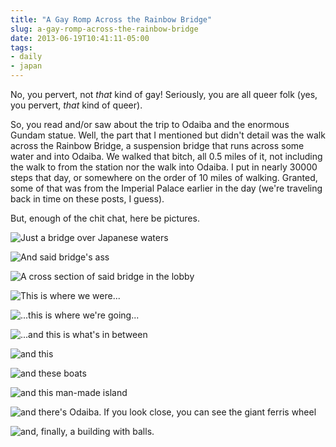 ```yaml
---
title: "A Gay Romp Across the Rainbow Bridge"
slug: a-gay-romp-across-the-rainbow-bridge
date: 2013-06-19T10:41:11-05:00
tags:
- daily
- japan
---
```

No, you pervert, not *that* kind of gay! Seriously, you are all queer folk (yes, you pervert, *that* kind of queer).

So, you read and/or saw about the trip to Odaiba and the enormous Gundam statue. Well, the part that I mentioned but didn't detail was the walk across the Rainbow Bridge, a suspension bridge that runs across some water and into Odaiba. We walked that bitch, all 0.5 miles of it, not including the walk to from the station nor the walk into Odaiba. I put in nearly 30000 steps that day, or somewhere on the order of 10 miles of walking. Granted, some of that was from the Imperial Palace earlier in the day (we're traveling back in time on these posts, I guess).

But, enough of the chit chat, here be pictures.

![](http://i.imgur.com/CfPSAO9.jpg "Just a bridge over Japanese waters")

![](http://i.imgur.com/bW8Fcvah.jpg "And said bridge's ass")

![](http://i.imgur.com/YxiaMz6h.jpg "A cross section of said bridge in the lobby")

![](http://i.imgur.com/nruWlp0h.jpg "This is where we were...")

![](http://i.imgur.com/niWTZOoh.jpg "...this is where we're going...")

![](http://i.imgur.com/OGhrGg3h.jpg "...and this is what's in between")

![](http://i.imgur.com/wAfaOsVh.jpg "and this")

![](http://i.imgur.com/GuEbjTah.jpg "and these boats")

![](http://i.imgur.com/vZG513qh.jpg "and this man-made island")

![](http://i.imgur.com/bcZntd1h.jpg "and there's Odaiba. If you look close, you can see the giant ferris wheel")

![](http://i.imgur.com/7W11LmOh.jpg "and, finally, a building with balls.")
